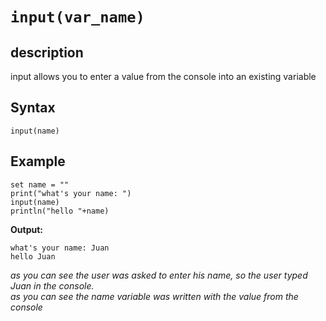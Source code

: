 # `input(var_name)`

## description

input allows you to enter a value from the console into an existing variable

## Syntax
```plaintext
input(name)
```

## Example

```plaitext
set name = ""
print("what's your name: ")
input(name)
println("hello "+name)
```

**Output:**<br>

```plaintext
what's your name: Juan
hello Juan
```

*as you can see the user was asked to enter his name, so the user typed Juan in the console.<br>as you can see the name variable was written with the value from the console*